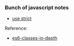 ### Bunch of javascript notes

- [use strict](./strict_mode.md)


Reference:
- [es6-classes-in-depth](https://ponyfoo.com/articles/es6-classes-in-depth)
